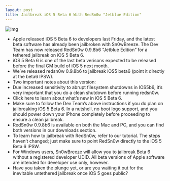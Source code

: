 ```yaml
---
layout: post
title: Jailbreak iOS 5 Beta 6 With RedSn0w "Jetblue Edition"
---
```

![img](http://media.idownloadblog.com/wp-content/uploads/2011/05/RedSn0w-logo-e1311448227785.png)
* Apple released iOS 5 Beta 6 to developers last Friday, and the latest beta software has already been jailbroken with Sn0wBreeze. The Dev Team has now released RedSn0w 0.9.8b6 “Jetblue Edition” for a tethered jailbreak on iOS 5 Beta 6.
* iOS 5 Beta 6 is one of the last beta verisons expected to be released before the final GM build of iOS 5 next month.
* We’ve released redsn0w 0.9.8b6 to jailbreak iOS5 beta6 (point it directly at the beta6 IPSW).
* Two important notes about this version:
* Due increased sensitivity to abrupt filesystem shutdowns in IOS5b6, it’s very important that you do a clean shutdown before running redsn0w.
* Click here to learn about what’s new in iOS 5 Beta 6.
* Make sure to follow the Dev Team’s above instructions if you do plan on jailbreaking iOS 5 Beta 6. In a nutshell, no boot logo support, and you should power down your iPhone completely before proceeding to ensure a clean jailbreak.
* RedSn0w 0.9.8b6 is available on both the Mac and PC, and you can find both versions in our downloads section.
* To learn how to jailbreak with RedSn0w, refer to our tutorial. The steps haven’t changed; just make sure to point RedSn0w directly to the iOS 5 Beta 6 IPSW.
* For Windows users, Sn0wBreeze will allow you to jailbreak Beta 6 without a registered developer UDID. All beta versions of Apple software are intended for developer use only, however.
* Have you taken the plunge yet, or are you waiting it out for the inevitable untethered jailbreak once iOS 5 goes public?

